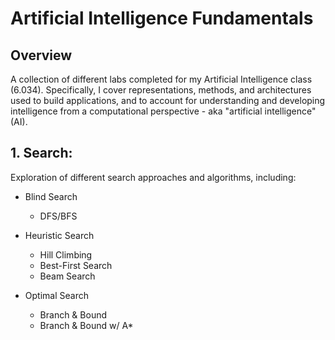 # Artificial Intelligence Fundamentals

## Overview
A collection of different labs completed for my Artificial Intelligence class (6.034). Specifically, I cover representations, methods, and architectures used to build applications, and to account for understanding and developing intelligence from a computational perspective - aka "artificial intelligence" (AI).

## 1. Search:
Exploration of different search approaches and algorithms, including:
* Blind Search
  * DFS/BFS

* Heuristic Search
  * Hill Climbing
  * Best-First Search
  * Beam Search

* Optimal Search
  * Branch & Bound
  * Branch & Bound w/ A*

